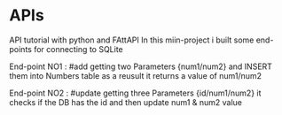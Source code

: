 # APIs

API tutorial with python and FAttAPI
In this miin-project i built some end-points for connecting to SQLite

End-point NO1 : #add
  getting two Parameters {num1/num2} and INSERT them into Numbers table
    as a reusult it returns a value of num1/num2

End-point NO2 : #update
  getting three Parameters {id/num1/num2}
    it checks if the DB has the id and then update num1 & num2 value
